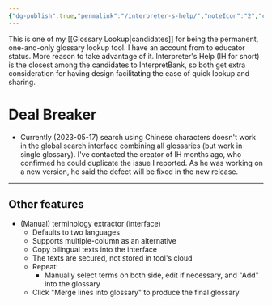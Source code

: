 ```yaml
---
{"dg-publish":true,"permalink":"/interpreter-s-help/","noteIcon":"2","created":"","updated":""}
---
```


This is one of my [[Glossary Lookup\|candidates]] for being the permanent, one-and-only glossary lookup tool. I have an account from to educator status. More reason to take advantage of it. Interpreter's Help (IH for short) is the closest among the candidates to InterpretBank, so both get extra consideration for having design facilitating the ease of quick lookup and sharing.

# Deal Breaker

- Currently (2023-05-17) search using Chinese characters doesn't work in the global search interface combining all glossaries (but work in single glossary). I've contacted the creator of IH months ago, who confirmed he could duplicate the issue I reported. As he was working on a new version, he said the defect will be fixed in the new release.

---
## Other features

- (Manual) terminology extractor (interface)
	- Defaults to two languages
	- Supports multiple-column as an alternative
	- Copy bilingual texts into the interface
	- The texts are secured, not stored in tool's cloud
	- Repeat:
		- Manually select terms on both side, edit if necessary, and "Add" into the glossary
	- Click "Merge lines into glossary" to produce the final glossary